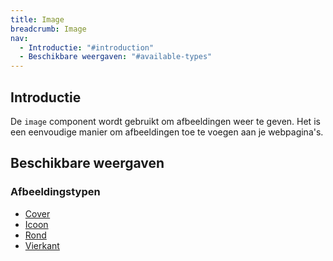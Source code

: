 ```yaml
---
title: Image
breadcrumb: Image
nav:
  - Introductie: "#introduction"
  - Beschikbare weergaven: "#available-types"
---
```


<h2 id="introduction">Introductie</h2>

De `image` component wordt gebruikt om afbeeldingen weer te geven. Het is een eenvoudige manier om afbeeldingen toe te voegen aan je webpagina's.

<h2 id="available-types">Beschikbare weergaven</h2>

### Afbeeldingstypen

<ul>
    <li><a href="/library/components/image/image-cover">Cover</a></li>
    <li><a href="/library/components/image/image-icon">Icoon</a></li>
    <li><a href="/library/components/image/image-round">Rond</a></li>
    <li><a href="/library/components/image/image-square">Vierkant</a></li>
</ul>
